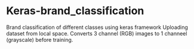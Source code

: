 # Keras-brand_classification
Brand classification of different classes using keras framework
Uploading dataset from local space.
Converts 3 channel (RGB) images to 1 channeel (grayscale) before training.
